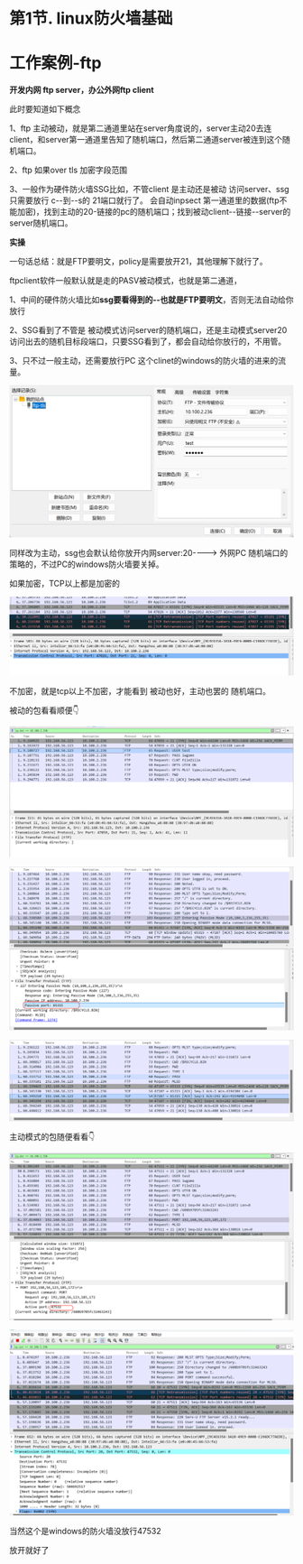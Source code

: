 # 第1节. linux防火墙基础









# 工作案例-ftp

**开发内网 ftp server，办公外网ftp client**

此时要知道如下概念

1、ftp 主动被动，就是第二通道里站在server角度说的，server主动20去连client，和server第一通道里告知了随机端口，然后第二通道server被连到这个随机端口。

2、ftp 如果over tls 加密字段范围

3、一般作为硬件防火墙SSG比如，不管client 是主动还是被动 访问server、ssg只需要放行 c--到--s的 21端口就行了。   会自动inpsect 第一通道里的数据(ftp不能加密)，找到主动的20-链接的pc的随机端口；找到被动client--链接--server的server随机端口。



**实操**

一句话总结：就是FTP要明文，policy是需要放开21，其他理解下就行了。





ftpclient软件一般默认就是走的PASV被动模式，也就是第二通道，

1、中间的硬件防火墙比如**ssg要看得到的--也就是FTP要明文**，否则无法自动给你放行

2、SSG看到了不管是 被动模式访问server的随机端口，还是主动模式server20访问出去的随机目标段端口，只要SSG看到了，都会自动给你放行的，不用管。

3、只不过一般主动，还需要放行PC 这个clinet的windows的防火墙的进来的流量。

![image-20240826144452942](1-linux防火墙基础.assets/image-20240826144452942.png)

同样改为主动，ssg也会默认给你放开内网server:20----> 外网PC 随机端口的策略的，不过PC的windows防火墙要关掉。



如果加密，TCP以上都是加密的

![image-20240826145435800](1-linux防火墙基础.assets/image-20240826145435800.png)



不加密，就是tcp以上不加密，才能看到  被动也好，主动也罢的 随机端口。



被动的包看看顺便👇

![image-20240826145524703](1-linux防火墙基础.assets/image-20240826145524703.png)



![image-20240826145908820](1-linux防火墙基础.assets/image-20240826145908820.png)



![image-20240826145926810](1-linux防火墙基础.assets/image-20240826145926810.png)





主动模式的包随便看看👇



![image-20240826150139836](1-linux防火墙基础.assets/image-20240826150139836.png)

![image-20240826150155610](1-linux防火墙基础.assets/image-20240826150155610.png)

当然这个是windows的防火墙没放行47532

放开就好了



